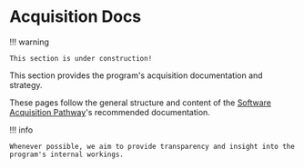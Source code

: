# Acquisition Docs

!!! warning

    This section is under construction!

This section provides the program's acquisition documentation and strategy.

These pages follow the general structure and content of the [Software Acquisition Pathway](https://aaf.dau.edu/aaf/software/)'s recommended documentation.

!!! info

    Whenever possible, we aim to provide transparency and insight into the program's internal workings.
